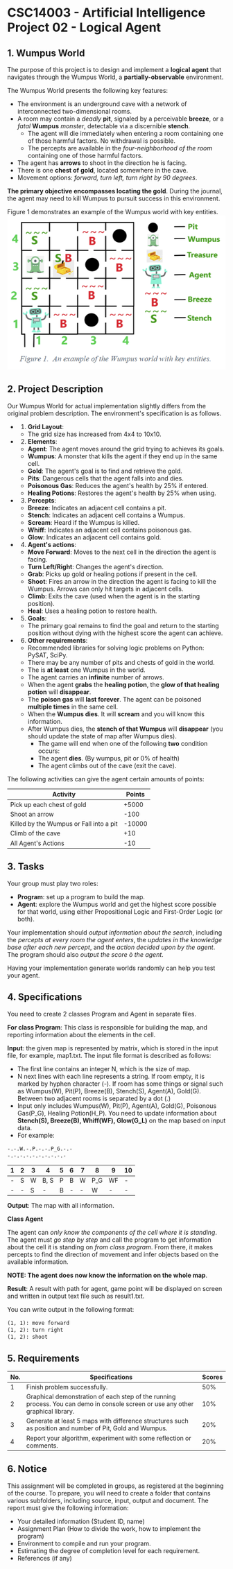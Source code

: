# CSC14003 - Artificial Intelligence </br> Project 02 - Logical Agent

## 1. Wumpus World

The purpose of this project is to design and implement a **logical agent** that navigates through the Wumpus World, a **partially-observable** environment.

The Wumpus World presents the following key features:

- The environment is an underground cave with a network of interconnected two-dimensional rooms.
- A room may contain a *deadly* **pit**, signaled by a perceivable **breeze**, or a *fatal* **Wumpus** *monster*, detectable via a discernible **stench**.
  - The agent will die immediately when entering a room containing one of those harmful factors. No withdrawal is possible.
  - The percepts are available in the *four-neighborhood of the room* containing one of those harmful factors.
- The agent has **arrows** to shoot in the direction he is facing.
- There is one **chest of gold**, located somewhere in the cave.
- Movement options: *forward, turn left, turn right by 90 degrees*.

**The primary objective encompasses locating the gold**. During the journal, the agent may need to kill Wumpus to pursuit success in this environment.

Figure 1 demonstrates an example of the Wumpus world with key entities.
![alt text](image.png)

## 2. Project Description

Our Wumpus World for actual implementation slightly differs from the original problem description. The environment's specification is as follows.

- 1. **Grid Layout**:
  - The grid size has increased from 4x4 to 10x10.
- 2. **Elements**:
  - **Agent**: The agent moves around the grid trying to achieves its goals.
  - **Wumpus**: A monster that kills the agent if they end up in the same cell.
  - **Gold**: The agent's goal is to find and retrieve the gold.
  - **Pits**: Dangerous cells that the agent falls into and dies.
  - **Poisonous Gas**: Reduces the agent's health by 25% if entered.
  - **Healing Potions**: Restores the agent's health by 25% when using.
- 3. **Percepts**:
  - **Breeze**: Indicates an adjacent cell contains a pit.
  - **Stench**: Indicates an adjacent cell contains a Wumpus.
  - **Scream**: Heard if the Wumpus is killed.
  - **Whiff**: Indicates an adjacent cell contains poisonous gas.
  - **Glow**: Indicates an adjacent cell contains gold.
- 4. **Agent's actions**:
  - **Move Forward**: Moves to the next cell in the direction the agent is facing.
  - **Turn Left/Right**: Changes the agent's direction.
  - **Grab**: Picks up gold or healing potions if present in the cell.
  - **Shoot**: Fires an arrow in the direction the agent is facing to kill the Wumpus. Arrows can only hit targets in adjacent cells.
  - **Climb**: Exits the cave (used when the agent is in the starting position).
  - **Heal**: Uses a healing potion to restore health.
- 5. **Goals**:
  - The primary goal remains to find the goal and return to the starting position without dying with the highest score the agent can achieve.
- 6. **Other requirements**:
  - Recommended libraries for solving logic problems on Python: PySAT, SciPy.
  - There may be any number of pits and chests of gold in the world.
  - The is **at least** one Wumpus in the world.
  - The agent carries an **infinite** number of arrows.
  - When the agent **grabs** the **healing potion**, the **glow of that healing potion** will **disappear**.
  - The **poison gas** will **last forever**. The agent can be poisoned **multiple times** in the same cell.
  - When the **Wumpus dies**. It will **scream** and you will know this information.
  - After Wumpus dies, the **stench of that Wumpus** will **disappear** (you should update the state of map after Wumpus dies).
    - The game will end when one of the following **two** condition occurs:
    - The agent **dies**. (By wumpus, pit or 0% of health)
    - The agent climbs out of the cave (exit the cave).

The following activities can give the agent certain amounts of points:

| Activity | Points |
| --- | --- |
| Pick up each chest of gold | +5000 |
| Shoot an arrow | -100 |
| Killed by the Wumpus or Fall into a pit | -10000 |
| Climb of the cave | +10 |
| All Agent's Actions | -10 |

## 3. Tasks

Your group must play two roles:

- **Program**: set up a program to build the map.
- **Agent**: explore the Wumpus world and get the highest score possible for that world, using either Propositional Logic and First-Order Logic (or both).

Your implementation should *output information about the search*, including the *percepts at every room the agent enters*, the *updates in the knowledge base after each new percept*, and the *action decided upon by the agent*. The program should also *output the score ò the agent*.

Having your implementation generate worlds randomly can help you test your agent.

## 4. Specifications

You need to create 2 classes Program and Agent in separate files.

**For class Program**: This class is responsible for building the map, and reporting information about the elements in the cell.

**Input**: the given map is represented by matrix, which is stored in the input file, for example, map1.txt. The input file format is described as follows:

- The first line contains an integer N, which is the size of map.
- N next lines with each line represents a string. If room empty, it is marked by hyphen character (-). If room has some things or signal such as Wumpus(W), Pit(P), Breeze(B), Stench(S), Agent(A), Gold(G). Between two adjacent rooms is separated by a dot (.)
- Input only includes Wumpus(W), Pit(P), Agent(A), Gold(G), Poisonous Gas(P_G), Healing Potion(H_P). You need to update information about **Stench(S), Breeze(B), Whiff(WF), Glow(G_L)** on the map based on input data.
- For example:

``` plaintext
-.-.W.-.P.-.-.P_G.-.-
-.-.-.-.-.-.-.-.-.-
```

| 1 | 2 | 3 | 4 | 5 | 6 | 7 | 8 | 9 | 10 |
| --- | --- | --- | --- | --- | --- | --- | --- | --- | --- |
| - | S | W | B, S | P | B | W | P_G | WF | - |
| - | - | S | - | B | - | - | W | - | - |

**Output**: The map with all information.

**Class Agent**

The agent can *only know the components of the cell where it is standing*. The agent must *go step by step* and call the program to get information about the cell it is standing on *from class program*. From there, it makes percepts to find the direction of movement and infer objects based on the available information.

**NOTE: The agent does now know the information on the whole map**.

**Result**: A result with path for agent, game point will be displayed on screen and written in output text file such as result1.txt.

You can write output in the following format:

``` plaintext
(1, 1): move forward
(1, 2): turn right
(1, 2): shoot
```

## 5. Requirements

| No. | Specifications | Scores |
| --- | --- | --- |
| 1 | Finish problem successfully. | 50% |
| 2 | Graphical demonstration of each step of the running process. You can demo in console screen or use any other graphical library. | 10% |
| 3 | Generate at least 5 maps with difference structures such as position and number of Pit, Gold and Wumpus. | 20% |
| 4 | Report your algorithm, experiment with some reflection or comments. | 20% |

## 6. Notice

This assignment will be completed in groups, as registered at the beginning of the course. To prepare, you will need to create a folder that contains various subfolders, including source, input, output and document. The report must give the following information:

- Your detailed information (Student ID, name)
- Assignment Plan (How to divide the work, how to implement the program)
- Environment to compile and run your program.
- Estimating the degree of completion level for each requirement.
- References (if any)
